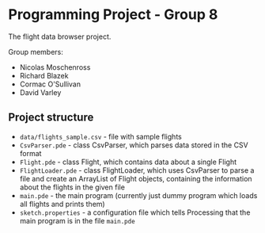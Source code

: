 # Programming Project - Group 8
The flight data browser project.

Group members:
- Nicolas Moschenross
- Richard Blazek
- Cormac O'Sullivan
- David Varley

## Project structure
- `data/flights_sample.csv` - file with sample flights
- `CsvParser.pde` - class CsvParser, which parses data stored in the CSV format
- `Flight.pde` - class Flight, which contains data about a single Flight
- `FlightLoader.pde` - class FlightLoader, which uses CsvParser to parse a file and create an ArrayList of Flight objects, containing the information about the flights in the given file
- `main.pde` - the main program (currently just dummy program which loads all flights and prints them)
- `sketch.properties` - a configuration file which tells Processing that the main program is in the file `main.pde`
